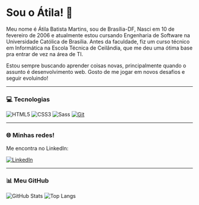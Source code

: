 # Sou o Átila! 👋

Meu nome é Átila Batista Martins, sou de Brasília-DF, Nasci em 10 de fevereiro de 2006 e atualmente estou cursando Engenharia de Software na Universidade Católica de Brasília. Antes da faculdade, fiz um curso técnico em Informática na Escola Técnica de Ceilândia, que me deu uma ótima base pra entrar de vez na área de TI.

Estou sempre buscando aprender coisas novas, principalmente quando o assunto é desenvolvimento web. Gosto de me jogar em novos desafios e seguir evoluindo!

---

### 💻 Tecnologias

![HTML5](https://img.shields.io/badge/HTML5-000?style=for-the-badge&logo=html5)
![CSS3](https://img.shields.io/badge/CSS3-000?style=for-the-badge&logo=css3&logoColor=264CE4)
![Sass](https://img.shields.io/badge/Sass-000?style=for-the-badge&logo=sass&logoColor=CC6699)
[![Git](https://img.shields.io/badge/Git-000?style=for-the-badge&logo=git&logoColor=E94D5F)](https://git-scm.com/doc)

---

### 🌐 Minhas redes!

Me encontra no LinkedIn:

[![LinkedIn](https://img.shields.io/badge/LinkedIn-000?style=for-the-badge&logo=linkedin&logoColor=0E76A8)](https://www.linkedin.com/in/atilabm)

---

### 📊 Meu GitHub

![GitHub Stats](https://github-readme-stats.vercel.app/api?username=AtilaBM&theme=transparent&bg_color=000&border_color=30A3DC&show_icons=true&icon_color=30A3DC&title_color=E94D5F&text_color=FFF)
![Top Langs](https://github-readme-stats-git-masterrstaa-rickstaa.vercel.app/api/top-langs/?username=AtilaBM&layout=compact&bg_color=000&border_color=30A3DC&title_color=E94D5F&text_color=FFF)
